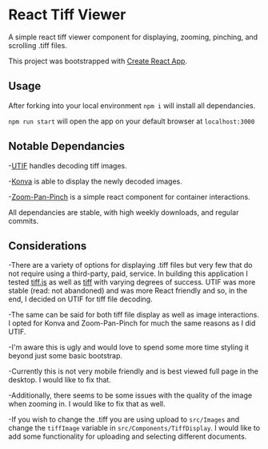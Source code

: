 # React Tiff Viewer

A simple react tiff viewer component for displaying, zooming, pinching, and scrolling .tiff files.

This project was bootstrapped with [Create React App](https://github.com/facebook/create-react-app).

## Usage

After forking into your local environment `npm i` will install all dependancies.

`npm run start` will open the app on your default browser at `localhost:3000`

## Notable Dependancies

-[UTIF](https://www.npmjs.com/package/utif) handles decoding tiff images.

-[Konva](https://www.npmjs.com/package/react-konva) is able to display the newly decoded images.

-[Zoom-Pan-Pinch](https://www.npmjs.com/package/react-zoom-pan-pinch) is a simple react component for container interactions.

All dependancies are stable, with high weekly downloads, and regular commits.

## Considerations

-There are a variety of options for displaying .tiff files but very few that do not require using a third-party, paid, service. In building this application I tested [tiff.js](https://github.com/seikichi/tiff.js/blob/master/README.md) as well as [tiff](https://www.npmjs.com/package/tiff) with varying degrees of success. UTIF was more stable (read: not abandoned) and was more React friendly and so, in the end, I decided on UTIF for tiff file decoding.

-The same can be said for both tiff file display as well as image interactions. I opted for Konva and Zoom-Pan-Pinch for much the same reasons as I did UTIF.

-I'm aware this is ugly and would love to spend some more time styling it beyond just some basic bootstrap.

-Currently this is not very mobile friendly and is best viewed full page in the desktop. I would like to fix that.

-Additionally, there seems to be some issues with the quality of the image when zooming in. I would like to fix that as well.

-If you wish to change the .tiff you are using upload to `src/Images` and change the `tiffImage` variable in `src/Components/TiffDisplay`. I would like to add some functionality for uploading and selecting different documents.
